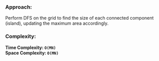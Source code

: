 ### Approach:
Perform DFS on the grid to find the size of each connected component (island), updating the maximum area accordingly.
​
### Complexity:
**Time Complexity: `O(MN)`**\
**Space Complexity: `O(MN)`**